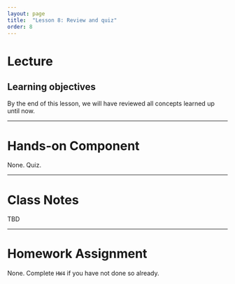 ```yaml
---
layout: page
title:  "Lesson 8: Review and quiz"
order: 8
---
```


# Lecture

## Learning objectives

By the end of this lesson, we will have reviewed all concepts learned up until now. 

---

# Hands-on Component

None. Quiz.

---

# Class Notes

TBD

---

# Homework Assignment

None. Complete `HW4` if you have not done so already.

